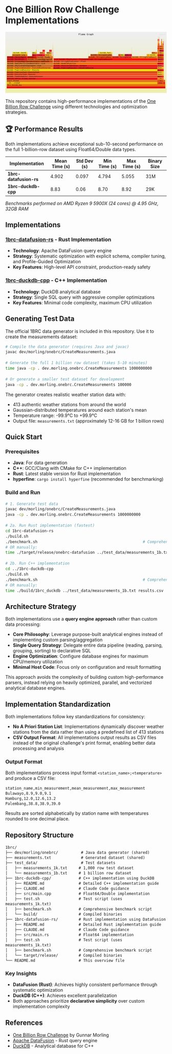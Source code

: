 # One Billion Row Challenge Implementations

![Flamegraph](flamegraph.jpg)

This repository contains high-performance implementations of the [One Billion Row Challenge](https://github.com/gunnarmorling/1brc) using different technologies and optimization strategies.

## 🏆 Performance Results

Both implementations achieve exceptional sub-10-second performance on the full 1-billion-row dataset using Float64/Double data types.

| Implementation         | Mean Time (s) | Std Dev (s) | Min Time (s) | Max Time (s) | Binary Size |
| ---------------------- | ------------- | ----------- | ------------ | ------------ | ----------- |
| **1brc-datafusion-rs** | 4.902         | 0.097       | 4.794        | 5.055        | 31M         |
| **1brc-duckdb-cpp**    | 8.83          | 0.06        | 8.70         | 8.92         | 29K         |

*Benchmarks performed on AMD Ryzen 9 5900X (24 cores) @ 4.95 GHz, 32GB RAM*

## Implementations

### [1brc-datafusion-rs](./1brc-datafusion-rs/) - Rust Implementation
- **Technology**: Apache DataFusion query engine
- **Strategy**: Systematic optimization with explicit schema, compiler tuning, and Profile-Guided Optimization
- **Key Features**: High-level API constraint, production-ready safety

### [1brc-duckdb-cpp](./1brc-duckdb-cpp/) - C++ Implementation  
- **Technology**: DuckDB analytical database
- **Strategy**: Single SQL query with aggressive compiler optimizations
- **Key Features**: Minimal code complexity, maximum CPU utilization

## Generating Test Data

The official 1BRC data generator is included in this repository. Use it to create the measurements dataset:

```bash
# Compile the data generator (requires Java and javac)
javac dev/morling/onebrc/CreateMeasurements.java

# Generate the full 1 billion row dataset (takes 5-10 minutes)
time java -cp . dev.morling.onebrc.CreateMeasurements 1000000000

# Or generate a smaller test dataset for development
java -cp . dev.morling.onebrc.CreateMeasurements 100000
```

The generator creates realistic weather station data with:
- 413 authentic weather stations from around the world
- Gaussian-distributed temperatures around each station's mean
- Temperature range: -99.9°C to +99.9°C
- Output file: `measurements.txt` (approximately 12-16 GB for 1 billion rows)

## Quick Start

### Prerequisites
- **Java**: For data generation
- **C++**: GCC/Clang with CMake for C++ implementation
- **Rust**: Latest stable version for Rust implementation
- **hyperfine**: `cargo install hyperfine` (recommended for benchmarking)

### Build and Run
```bash
# 1. Generate test data
javac dev/morling/onebrc/CreateMeasurements.java
java -cp . dev.morling.onebrc.CreateMeasurements 1000000000

# 2a. Run Rust implementation (fastest)
cd 1brc-datafusion-rs
./build.sh
./benchmark.sh                                              # Comprehensive benchmark
# OR manually:
time ./target/release/onebrc-datafusion ../test_data/measurements_1b.txt results.csv

# 2b. Run C++ implementation
cd ../1brc-duckdb-cpp
./build.sh
./benchmark.sh                                              # Comprehensive benchmark  
# OR manually:
time ./build/1brc_duckdb ../test_data/measurements_1b.txt results.csv
```

## Architecture Strategy

Both implementations use a **query engine approach** rather than custom data processing:

- **Core Philosophy**: Leverage purpose-built analytical engines instead of implementing custom parsing/aggregation
- **Single Query Strategy**: Delegate entire data pipeline (reading, parsing, grouping, sorting) to declarative SQL
- **Engine Optimization**: Configure database engines for maximum CPU/memory utilization
- **Minimal Host Code**: Focus only on configuration and result formatting

This approach avoids the complexity of building custom high-performance parsers, instead relying on heavily optimized, parallel, and vectorized analytical database engines.

## Implementation Standardization

Both implementations follow key standardizations for consistency:

- **No A Priori Station List**: Implementations dynamically discover weather stations from the data rather than using a predefined list of 413 stations
- **CSV Output Format**: All implementations output results as CSV files instead of the original challenge's print format, enabling better data processing and analysis

### Output Format
Both implementations process input format `<station_name>;<temperature>` and produce a CSV file:
```csv
station_name,min_measurement,mean_measurement,max_measurement
Bulawayo,8.9,9.0,9.1
Hamburg,12.0,12.6,13.2
Palembang,38.8,38.9,39.0
```
Results are sorted alphabetically by station name with temperatures rounded to one decimal place.

## Repository Structure

```
1brc/
├── dev/morling/onebrc/          # Java data generator (shared)
├── measurements.txt             # Generated dataset (shared)
├── test_data/                   # Test datasets
│   ├── measurements_1k.txt     # 1,000 row test dataset
│   └── measurements_1b.txt     # 1 billion row dataset
├── 1brc-duckdb-cpp/            # C++ implementation using DuckDB
│   ├── README.md               # Detailed C++ implementation guide
│   ├── CLAUDE.md               # Claude Code guidance
│   ├── src/main.cpp            # Float64/Double implementation
│   ├── test.sh                 # Test script (uses measurements_1k.txt)
│   ├── benchmark.sh            # Comprehensive benchmark script
│   └── build/                  # Compiled binaries
├── 1brc-datafusion-rs/         # Rust implementation using DataFusion  
│   ├── README.md               # Detailed Rust implementation guide
│   ├── CLAUDE.md               # Claude Code guidance
│   ├── src/main.rs             # Float64 implementation
│   ├── test.sh                 # Test script (uses measurements_1k.txt)
│   ├── benchmark.sh            # Comprehensive benchmark script
│   └── target/release/         # Compiled binaries
└── README.md                   # This overview file
```

### Key Insights
- **DataFusion (Rust)**: Achieves highly consistent performance through systematic optimization
- **DuckDB (C++)**: Achieves excellent parallelization
- Both approaches prioritize **declarative simplicity** over custom implementation complexity

## References

- [One Billion Row Challenge](https://github.com/gunnarmorling/1brc) by Gunnar Morling
- [Apache DataFusion](https://github.com/apache/arrow-datafusion) - Rust query engine
- [DuckDB](https://duckdb.org/) - Analytical database for C++
